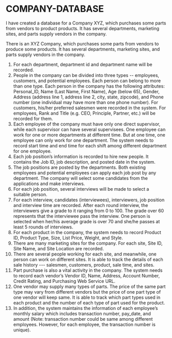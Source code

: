 # COMPANY-DATABASE
I have created a database for a Company XYZ, which purchases some parts from vendors to product products. 
It has several departments, marketing sites, and parts supply vendors in the company.


There is an XYZ Company, which purchases some parts from vendors to produce some products. It has several departments, marketing sites, and parts supply vendors in the company. 
1) For each department, department id and department name will be recorded. 
2) People in the company can be divided into three types -- employees, customers, and potential employees. Each person can belong to more than one type. Each person in the company has the following attributes: Personal_ID, Name (Last Name, First Name), Age (below 65), Gender, Address (address line 1, address line 2, city, state, zipcode), and Phone number (one individual may have more than one phone number). For customers, his/her preferred salesmen were recorded in the system. For employees, Rank and Title (e.g. CEO, Principle, Partner, etc.) will be recorded for them. 
3) Each employee of the company must have only one direct supervisor, while each supervisor can have several supervisees. One employee can work for one or more departments at different time. But at one time, one employee can only work for one department. The system needs to record start time and end time for each shift among different department for one employee. 
4) Each job position’s information is recorded to hire new people. It contains the Job ID, job description, and posted date in the system. 
5) The job positions are posted by the departments. Both existing employees and potential employees can apply each job post by any department. The company will select some candidates from the applications and make interviews. 
6) For each job position, several interviews will be made to select a suitable person. 
7) For each interview, candidates (interviewees), interviewers, job position and interview time are recorded. After each round interview, the interviewers give a grade to it ranging from 0 to 100. The grade over 60 represents that the interviewee pass the interview. One person is selected when her/his average grade is over 70 and she/he passes at least 5 rounds of interviews. 
8) For each product in the company, the system needs to record Product ID, Product Type, Size, List Price, Weight, and Style. 
9) There are many marketing sites for the company. For each site, Site ID, Site Name, and Site Location are recorded. 
10) There are several people working for each site, and meanwhile, one person can work on different sites. It is able to track the details of each sale history --- salesmen, customers, product, sale time, and sites. 
11) Part purchase is also a vital activity in the company. The system needs to record each vendor’s Vendor ID, Name, Address, Account Number, Credit Rating, and Purchasing Web Service URL. 
12) One vendor may supply many types of parts. The price of the same part type may vary from different vendors but the price of one part type of one vendor will keep same. It is able to track which part types used in each product and the number of each type of part used for the product. 
13) In addition, the system maintains the information of each employee’s monthly salary which includes transaction number, pay_date, and amount (Note: transaction number could be same among different employees. However, for each employee, the transaction number is unique). 

